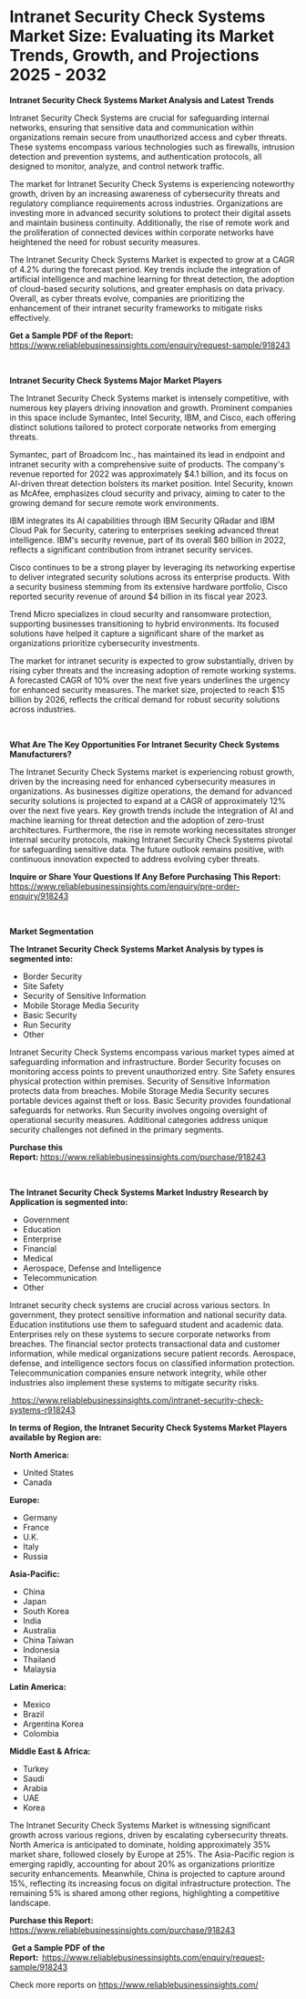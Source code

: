 <p><h1>Intranet Security Check Systems Market Size: Evaluating its Market Trends, Growth, and Projections 2025 - 2032</h1></p><p><strong>Intranet Security Check Systems Market Analysis and Latest Trends</strong></p>
<p><p>Intranet Security Check Systems are crucial for safeguarding internal networks, ensuring that sensitive data and communication within organizations remain secure from unauthorized access and cyber threats. These systems encompass various technologies such as firewalls, intrusion detection and prevention systems, and authentication protocols, all designed to monitor, analyze, and control network traffic.</p><p>The market for Intranet Security Check Systems is experiencing noteworthy growth, driven by an increasing awareness of cybersecurity threats and regulatory compliance requirements across industries. Organizations are investing more in advanced security solutions to protect their digital assets and maintain business continuity. Additionally, the rise of remote work and the proliferation of connected devices within corporate networks have heightened the need for robust security measures.</p><p>The Intranet Security Check Systems Market is expected to grow at a CAGR of 4.2% during the forecast period. Key trends include the integration of artificial intelligence and machine learning for threat detection, the adoption of cloud-based security solutions, and greater emphasis on data privacy. Overall, as cyber threats evolve, companies are prioritizing the enhancement of their intranet security frameworks to mitigate risks effectively.</p></p>
<p><strong>Get a Sample PDF of the Report:&nbsp;</strong> <a href="https://www.reliablebusinessinsights.com/enquiry/request-sample/918243?utm_campaign=1950&utm_medium=2&utm_source=Github&utm_content=ia&utm_term=07032025&utm_id=intranet-security-check-systems">https://www.reliablebusinessinsights.com/enquiry/request-sample/918243</a></p>
<p>&nbsp;</p>
<p><strong>Intranet Security Check Systems Major Market Players</strong></p>
<p><p>The Intranet Security Check Systems market is intensely competitive, with numerous key players driving innovation and growth. Prominent companies in this space include Symantec, Intel Security, IBM, and Cisco, each offering distinct solutions tailored to protect corporate networks from emerging threats.</p><p>Symantec, part of Broadcom Inc., has maintained its lead in endpoint and intranet security with a comprehensive suite of products. The company's revenue reported for 2022 was approximately $4.1 billion, and its focus on AI-driven threat detection bolsters its market position. Intel Security, known as McAfee, emphasizes cloud security and privacy, aiming to cater to the growing demand for secure remote work environments.</p><p>IBM integrates its AI capabilities through IBM Security QRadar and IBM Cloud Pak for Security, catering to enterprises seeking advanced threat intelligence. IBM's security revenue, part of its overall $60 billion in 2022, reflects a significant contribution from intranet security services.</p><p>Cisco continues to be a strong player by leveraging its networking expertise to deliver integrated security solutions across its enterprise products. With a security business stemming from its extensive hardware portfolio, Cisco reported security revenue of around $4 billion in its fiscal year 2023.</p><p>Trend Micro specializes in cloud security and ransomware protection, supporting businesses transitioning to hybrid environments. Its focused solutions have helped it capture a significant share of the market as organizations prioritize cybersecurity investments.</p><p>The market for intranet security is expected to grow substantially, driven by rising cyber threats and the increasing adoption of remote working systems. A forecasted CAGR of 10% over the next five years underlines the urgency for enhanced security measures. The market size, projected to reach $15 billion by 2026, reflects the critical demand for robust security solutions across industries.</p></p>
<p>&nbsp;</p>
<p><strong>What Are The Key Opportunities For Intranet Security Check Systems Manufacturers?</strong></p>
<p><p>The Intranet Security Check Systems market is experiencing robust growth, driven by the increasing need for enhanced cybersecurity measures in organizations. As businesses digitize operations, the demand for advanced security solutions is projected to expand at a CAGR of approximately 12% over the next five years. Key growth trends include the integration of AI and machine learning for threat detection and the adoption of zero-trust architectures. Furthermore, the rise in remote working necessitates stronger internal security protocols, making Intranet Security Check Systems pivotal for safeguarding sensitive data. The future outlook remains positive, with continuous innovation expected to address evolving cyber threats.</p></p>
<p><strong>Inquire or Share Your Questions If Any Before Purchasing This Report:</strong> <a href="https://www.reliablebusinessinsights.com/enquiry/pre-order-enquiry/918243?utm_campaign=1950&utm_medium=2&utm_source=Github&utm_content=ia&utm_term=07032025&utm_id=intranet-security-check-systems">https://www.reliablebusinessinsights.com/enquiry/pre-order-enquiry/918243</a></p>
<p>&nbsp;</p>
<p><strong>Market Segmentation</strong></p>
<p><strong>The Intranet Security Check Systems Market Analysis by types is segmented into:</strong></p>
<p><ul><li>Border Security</li><li>Site Safety</li><li>Security of Sensitive Information</li><li>Mobile Storage Media Security</li><li>Basic Security</li><li>Run Security</li><li>Other</li></ul></p>
<p><p>Intranet Security Check Systems encompass various market types aimed at safeguarding information and infrastructure. Border Security focuses on monitoring access points to prevent unauthorized entry. Site Safety ensures physical protection within premises. Security of Sensitive Information protects data from breaches. Mobile Storage Media Security secures portable devices against theft or loss. Basic Security provides foundational safeguards for networks. Run Security involves ongoing oversight of operational security measures. Additional categories address unique security challenges not defined in the primary segments.</p></p>
<p><strong>Purchase this Report:&nbsp;</strong><a href="https://www.reliablebusinessinsights.com/purchase/918243?utm_campaign=1950&utm_medium=2&utm_source=Github&utm_content=ia&utm_term=07032025&utm_id=intranet-security-check-systems">https://www.reliablebusinessinsights.com/purchase/918243</a></p>
<p>&nbsp;</p>
<p><strong>The Intranet Security Check Systems Market Industry Research by Application is segmented into:</strong></p>
<p><ul><li>Government</li><li>Education</li><li>Enterprise</li><li>Financial</li><li>Medical</li><li>Aerospace, Defense and Intelligence</li><li>Telecommunication</li><li>Other</li></ul></p>
<p><p>Intranet security check systems are crucial across various sectors. In government, they protect sensitive information and national security data. Education institutions use them to safeguard student and academic data. Enterprises rely on these systems to secure corporate networks from breaches. The financial sector protects transactional data and customer information, while medical organizations secure patient records. Aerospace, defense, and intelligence sectors focus on classified information protection. Telecommunication companies ensure network integrity, while other industries also implement these systems to mitigate security risks.</p></p>
<p><a href="https://www.reliablebusinessinsights.com/intranet-security-check-systems-r918243?utm_campaign=1950&utm_medium=2&utm_source=Github&utm_content=ia&utm_term=07032025&utm_id=intranet-security-check-systems">&nbsp;https://www.reliablebusinessinsights.com/intranet-security-check-systems-r918243</a></p>
<p><strong>In terms of Region, the Intranet Security Check Systems Market Players available by Region are:</strong></p>
<p>
    <p> <strong> North America: </strong>
        <ul>
            <li>United States</li>
            <li>Canada</li>
        </ul>
        </p> 
    <p> <strong> Europe: </strong>
        <ul>
            <li>Germany</li>
            <li>France</li>
            <li>U.K.</li>
            <li>Italy</li>
            <li>Russia</li>
        </ul>
        </p> 
    <p> <strong> Asia-Pacific: </strong>
        <ul>
            <li>China</li>
            <li>Japan</li>
            <li>South Korea</li>
            <li>India</li>
            <li>Australia</li>
            <li>China Taiwan</li>
            <li>Indonesia</li>
            <li>Thailand</li>
            <li>Malaysia</li>
        </ul>
        </p> 
    <p> <strong> Latin America: </strong>
        <ul>
            <li>Mexico</li>
            <li>Brazil</li>
            <li>Argentina Korea</li>
            <li>Colombia</li>
        </ul>
        </p> 
    <p> <strong> Middle East & Africa: </strong>
        <ul>
            <li>Turkey</li>
            <li>Saudi</li>
            <li>Arabia</li>
            <li>UAE</li>
            <li>Korea</li>
        </ul>
    </p>
    </p>
<p><p>The Intranet Security Check Systems Market is witnessing significant growth across various regions, driven by escalating cybersecurity threats. North America is anticipated to dominate, holding approximately 35% market share, followed closely by Europe at 25%. The Asia-Pacific region is emerging rapidly, accounting for about 20% as organizations prioritize security enhancements. Meanwhile, China is projected to capture around 15%, reflecting its increasing focus on digital infrastructure protection. The remaining 5% is shared among other regions, highlighting a competitive landscape.</p></p>
<p><strong>Purchase this Report: </strong><a href="https://www.reliablebusinessinsights.com/purchase/918243?utm_campaign=1950&utm_medium=2&utm_source=Github&utm_content=ia&utm_term=07032025&utm_id=intranet-security-check-systems">https://www.reliablebusinessinsights.com/purchase/918243</a></p>
<p>&nbsp;<strong>Get a Sample PDF of the Report:&nbsp;&nbsp;</strong><a href="https://www.reliablebusinessinsights.com/enquiry/request-sample/918243?utm_campaign=1950&utm_medium=2&utm_source=Github&utm_content=ia&utm_term=07032025&utm_id=intranet-security-check-systems">https://www.reliablebusinessinsights.com/enquiry/request-sample/918243</a></p>
<p><strong></strong></p>
<p>Check more reports on <a href="https://www.reliablebusinessinsights.com/?utm_campaign=1950&utm_medium=2&utm_source=Github&utm_content=ia&utm_term=07032025&utm_id=intranet-security-check-systems">https://www.reliablebusinessinsights.com/</a></p>